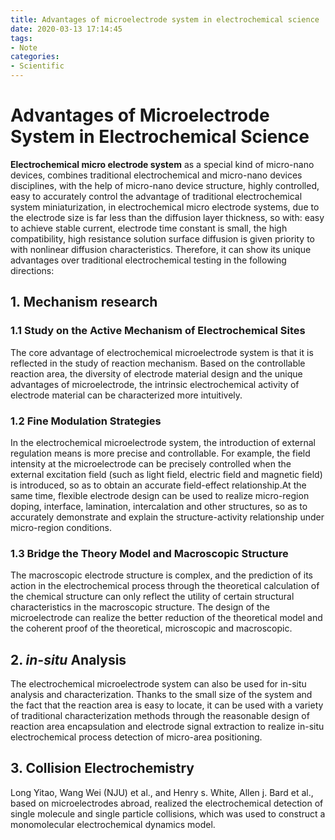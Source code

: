 ```yaml
---
title: Advantages of microelectrode system in electrochemical science
date: 2020-03-13 17:14:45
tags: 
- Note 
categories:
- Scientific 
---
```


# Advantages of Microelectrode System in Electrochemical Science

**Electrochemical micro electrode system** as a special kind of micro-nano devices, combines traditional electrochemical and micro-nano devices disciplines, with the help of micro-nano device structure, highly controlled, easy to accurately control the advantage of traditional electrochemical system miniaturization, in electrochemical micro electrode systems, due to the electrode size is far less than the diffusion layer thickness, so with: easy to achieve stable current, electrode time constant is small, the high compatibility, high resistance solution surface diffusion is given priority to with nonlinear diffusion characteristics. Therefore, it can show its unique advantages over traditional electrochemical testing in the following directions:

## 1. Mechanism research

### 1.1 Study on the Active Mechanism of  Electrochemical Sites

The core advantage of electrochemical microelectrode system is that it is reflected in the study of reaction mechanism. Based on the controllable reaction area, the diversity of electrode material design and the unique advantages of microelectrode, the intrinsic electrochemical activity of electrode material can be characterized more intuitively.

### 1.2 Fine Modulation Strategies

In the electrochemical microelectrode system, the introduction of external regulation means is more precise and controllable. For example, the field intensity at the microelectrode can be precisely controlled when the external excitation field (such as light field, electric field and magnetic field) is introduced, so as to obtain an accurate field-effect relationship.At the same time, flexible electrode design can be used to realize micro-region doping, interface, lamination, intercalation and other structures, so as to accurately demonstrate and explain the structure-activity relationship under micro-region conditions.

###  1.3 Bridge the Theory Model and Macroscopic Structure

The macroscopic electrode structure is complex, and the prediction of its action in the electrochemical process through the theoretical calculation of the chemical structure can only reflect the utility of certain structural characteristics in the macroscopic structure. The design of the microelectrode can realize the better reduction of the theoretical model and the coherent proof of the theoretical, microscopic and macroscopic.

## 2. *in-situ* Analysis

The electrochemical microelectrode system can also be used for in-situ analysis and characterization. Thanks to the small size of the system and the fact that the reaction area is easy to locate, it can be used with a variety of traditional characterization methods through the reasonable design of reaction area encapsulation and electrode signal extraction to realize in-situ electrochemical process detection of micro-area positioning.

## 3. Collision Electrochemistry

Long Yitao, Wang Wei (NJU) et al., and Henry s. White, Allen j. Bard et al., based on microelectrodes abroad, realized the electrochemical detection of single molecule and single particle collisions, which was used to construct a monomolecular electrochemical dynamics model.